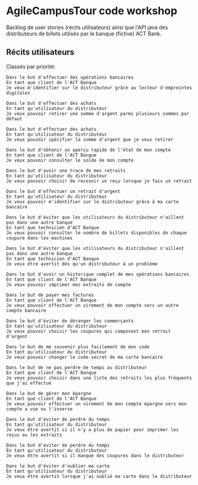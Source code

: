 # AgileCampusTour code workshop

Backlog de user stories (récits utilisateurs) ainsi que l'API java des distributeurs de billets utilisés par le banque (fictive) ACT Bank.

## Récits utilisateurs

Classés par priorité:

    Dans le but d'effectuer des opérations bancaires	
    En tant que client de l'ACT Banque	
    Je veux m'identifier sur le distributeur grâce au lecteur d'empreintes digitales

    Dans le but d'effectuer des achats
    En tant qu'utilisateur du distributeur
    Je veux pouvoir retirer une somme d'argent parmi plusieurs sommes par défaut

    Dans le but d'effectuer des achats
    En tant qu'utilisateur du distributeur	
    Je veux pouvoir spécifier la somme d'argent que je veux retirer
    
    Dans le but d'obtenir un aperçu rapide de l'état de mon compte
    En tant que client de l'ACT Banque
    Je veux pouvoir consulter le solde de mon compte
    
    Dans le but d'avoir une trace de mes retraits
    En tant qu'utilisateur du distributeur
    Je veux pouvoir choisir de recevoir un reçu lorsque je fais un retrait

    Dans le but d'effectuer un retrait d'argent	
    En tant qu'utilisateur du distributeur	
    Je veux pouvoir m'identifier sur le distributeur grâce à ma carte bancaire
    
    Dans le but d'éviter que les utilisateurs du distributeur n'aillent pas dans une autre banque
    En tant que technicien d'ACT Banque
    Je veux pouvoir consulter le nombre de billets disponibles de chaque coupure dans les machines
    
    Dans le but d'éviter que les utilisateurs du distributeur n'aillent pas dans une autre banque
    En tant que technicien d'ACT Banque
    Je veux être avertit dès qu'un distributeur à un problème
    
    Dans le but d'avoir un historique complet de mes opérations bancaires
    En tant que client de l'ACT Banque
    Je veux pouvoir imprimer mes extraits de compte
    
    Dans le but de payer mes factures
    En tant que client de l'ACT Banque
    Je veux pouvoir effectuer un virement de mon compte vers un autre compte bancaire

    Dans le but d'éviter de déranger les commerçants
    En tant qu'utilisateur du distributeur
    Je veux pouvoir choisir les coupures qui composent mon retrait d'argent

    Dans le but de me souvenir plus facilement de mon code
    En tant qu'utilisateur du distributeur	
    Je veux pouvoir changer le code secret de ma carte bancaire

    Dans le but de ne pas perdre de temps au distributeur
    En tant que client de l'ACT Banque
    Je veux pouvoir choisir dans une liste des retraits les plus fréquents que j'ai effectué

    Dans le but de gérer mon épargne
    En tant que client de l'ACT Banque
    Je veux pouvoir effectuer un virement de mon compte épargne vers mon compte a vue ou l'inverse

    Dans le but d'éviter de perdre du temps
    En tant qu'utilisateur du distributeur	
    Je veux être avertit si il n'y a plus de papier pour imprimer les reçus ou les extraits
    
    Dans le but d'éviter de perdre du temps
    En tant qu'utilisateur du distributeur
    Je veux être avertit si il manque des coupures dans le distributeur
    
    Dans le but d'éviter d'oublier ma carte
    En tant qu'utilisateur du distributeur
    Je veux être avertit lorsque j'ai oublié ma carte dans le distributeur
